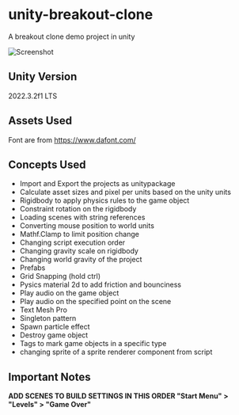 # unity-breakout-clone
A breakout clone demo project in unity

![Screenshot](https://github.com/sinamhdn/unity-breakout-clone/assets/34884156/196a01f3-fd0c-4a2f-a411-28ae156aca74)

## Unity Version
2022.3.2f1 LTS

## Assets Used
Font are from https://www.dafont.com/ 

## Concepts Used
- Import and Export the projects as unitypackage
- Calculate asset sizes and pixel per units based on the unity units
- Rigidbody to apply physics rules to the game object
- Constraint rotation on the rigidbody
- Loading scenes with string references
- Converting mouse position to world units
- Mathf.Clamp to limit position change
- Changing script execution order
- Changing gravity scale on rigidbody
- Changing world gravity of the project
- Prefabs
- Grid Snapping (hold ctrl)
- Pysics material 2d to add friction and bounciness
- Play audio on the game object
- Play audio on the specified point on the scene
- Text Mesh Pro
- Singleton pattern
- Spawn particle effect
- Destroy game object
- Tags to mark game objects in a specific type
- changing sprite of a sprite renderer component from script

## Important Notes
**ADD SCENES TO BUILD SETTINGS IN THIS ORDER "Start Menu" > "Levels" > "Game Over"**
